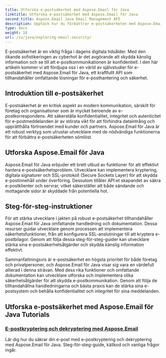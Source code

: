 ```yaml
---
title: Utforska e-postsäkerhet med Aspose.Email för Java
linktitle: Utforska e-postsäkerhet med Aspose.Email för Java
second_title: Aspose.Email Java Email Management API
description: Upptäck hur du förbättrar e-postsäkerheten med Aspose.Email för Java. Utforska steg-för-steg handledningar och bästa praxis.
type: docs
weight: 18
url: /sv/java/exploring-email-security/
---
```


E-postsäkerhet är en viktig fråga i dagens digitala tidsålder. Med den ökande sofistikeringen av cyberhot är det avgörande att skydda känslig information och se till att e-postkommunikationen är konfidentiell. I den här artikeln kommer vi att fördjupa oss i en värld av självstudier för e-postsäkerhet med Aspose.Email för Java, ett kraftfullt API som tillhandahåller omfattande lösningar för e-posthantering och säkerhet.

## Introduktion till e-postsäkerhet

E-postsäkerhet är en kritisk aspekt av modern kommunikation, särskilt för företag och organisationer som är mycket beroende av e-postkorrespondens. Att säkerställa konfidentialitet, integritet och autenticitet för e-postmeddelanden är av största vikt för att förhindra dataintrång och upprätthålla förtroendet med kunder och partners. Aspose.Email för Java är ett robust verktyg som utrustar utvecklare med de nödvändiga funktionerna för att förbättra e-postsäkerheten sömlöst.

## Utforska Aspose.Email för Java

Aspose.Email för Java erbjuder ett brett utbud av funktioner för att effektivt hantera e-postsäkerhetsproblem. Utvecklare kan implementera kryptering, digitala signaturer och SSL-protokoll (Secure Sockets Layer) för att skydda e-postinnehåll under överföring. Dessutom tillåter API:et skapandet av säkra e-postklienter och servrar, vilket säkerställer att både sändande och mottagande sidor är skyddade från potentiella hot.

## Steg-för-steg-instruktioner

För att stärka utvecklare i jakten på robust e-postsäkerhet tillhandahåller Aspose.Email för Java omfattande handledning och dokumentation. Dessa resurser guidar utvecklare genom processen att implementera säkerhetsfunktioner, från att konfigurera SSL-anslutningar till att kryptera e-postbilagor. Genom att följa dessa steg-för-steg-guider kan utvecklare stärka sina e-postsäkerhetsåtgärder och skydda känslig information effektivt.

Sammanfattningsvis är e-postsäkerhet en högsta prioritet för både företag och privatpersoner, och Aspose.Email för Java visar sig vara en värdefull allierad i denna strävan. Med dess rika funktioner och omfattande dokumentation kan utvecklare utforska och implementera olika säkerhetsåtgärder för att skydda e-postkommunikation. Genom att följa de tillhandahållna handledningarna och bästa praxis kan de stärka sina e-postsystem och behålla konfidentialitet och integritet för sina meddelanden.

## Utforska e-postsäkerhet med Aspose.Email för Java Tutorials
### [E-postkryptering och dekryptering med Aspose.Email](./email-encryption-and-decryption/)
Lär dig hur du säkrar din e-post med e-postkryptering och dekryptering med Aspose.Email för Java. Steg-för-steg-guide, källkod och vanliga frågor ingår.